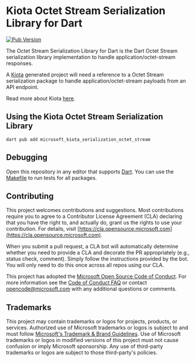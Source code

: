 # Kiota Octet Stream Serialization Library for Dart

[![Pub Version](https://img.shields.io/pub/v/microsoft_kiota_serialization_octet_stream?logo=dart&label=Latest)](https://pub.dev/packages/microsoft_kiota_serialization_octet_stream)

The Octet Stream Serialization Library for Dart is the Dart Octet Stream serialization library implementation to handle application/octet-stream responses.

A [Kiota](https://github.com/microsoft/kiota) generated project will need a reference to a Octet Stream serialization package to handle application/octet-stream payloads from an API endpoint.

Read more about Kiota [here](https://github.com/microsoft/kiota/blob/main/README.md).

## Using the Kiota Octet Stream Serialization Library

```shell
dart pub add microsoft_kiota_serialization_octet_stream
```

## Debugging

Open this repository in any editor that supports [Dart](https://dart.dev/).
You can use the [Makefile](../../Makefile) to run tests for all packages.

## Contributing

This project welcomes contributions and suggestions. Most contributions require you to agree to a
Contributor License Agreement (CLA) declaring that you have the right to, and actually do, grant us
the rights to use your contribution. For details, visit [https://cla.opensource.microsoft.com](https://cla.opensource.microsoft.com).

When you submit a pull request, a CLA bot will automatically determine whether you need to provide
a CLA and decorate the PR appropriately (e.g., status check, comment). Simply follow the instructions
provided by the bot. You will only need to do this once across all repos using our CLA.

This project has adopted the [Microsoft Open Source Code of Conduct](https://opensource.microsoft.com/codeofconduct/).
For more information see the [Code of Conduct FAQ](https://opensource.microsoft.com/codeofconduct/faq/) or
contact [opencode@microsoft.com](mailto:opencode@microsoft.com) with any additional questions or comments.

## Trademarks

This project may contain trademarks or logos for projects, products, or services. Authorized use of Microsoft
trademarks or logos is subject to and must follow
[Microsoft's Trademark & Brand Guidelines](https://www.microsoft.com/legal/intellectualproperty/trademarks/usage/general).
Use of Microsoft trademarks or logos in modified versions of this project must not cause confusion or imply Microsoft sponsorship.
Any use of third-party trademarks or logos are subject to those third-party's policies.
